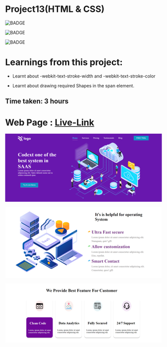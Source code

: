 # Project13(HTML & CSS)

![BADGE](https://img.shields.io/badge/iNeuron-LCO-orange)

![BADGE](https://img.shields.io/badge/-WEB%20DEVELOPMENT-GREEN)

![BADGE](https://img.shields.io/badge/-SHRAVYA%20SARUGU-FF69B4)

# Learnings from this project:

- Learnt about  -webkit-text-stroke-width 
   and  -webkit-text-stroke-color

- Learnt about drawing required Shapes in the span element.

## Time taken: 3 hours

# Web Page : [Live-Link](https://project13-htmlcss.netlify.app/)

![images](./Assets/1.png)

![images](./Assets/2.png)

![images](./Assets/3.png)
